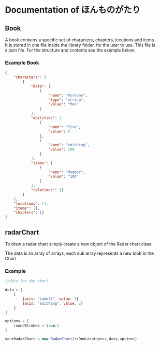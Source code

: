 # Documentation of ほんものがたり

## Book

A book contains a specific set of characters, chapters, locations and items. It is stored in one file inside the library
folder, for the user to use. This file is a json file. For the structure and contents see the example below.

### Example Book
```json
{
	"characters": [
		{
			"data": [
				{
					"name": "Vorname",
					"type": "string",
					"value": "Max"
				}
			],
			"abilities": [
				{
					"name": "fire",
					"value": 5
				},
				{
					"name": "smithing",
					"value": 100
				}
			],
			"items": [
				{
					"name": "dagger",
					"value": "100"
				}
			],
			"relations": []
		}
	],
	"locations": [],
	"items": [],
	"chapters": {}
}
```
## radarChart

To draw a radar chart simply create a new object of the Radar chart class

The data is an array of arrays, each sub array represents a new blob in the Chart

### Example

```js
//data for the chart

data = [
	[
		{axis: "Label1", value: 1}
		{axis: "smithing", value: 2}
	]
]

options = {
	roundStrokes = true;1
}

yourRadarChart = new RadarChart(<<DomLocation>>,data,options)
```
